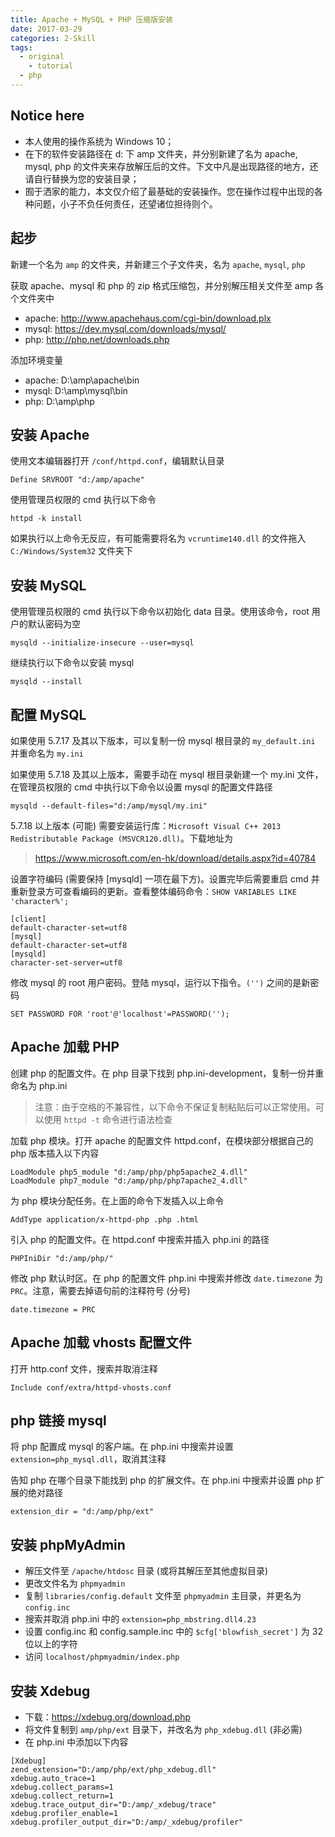 ```yaml
---
title: Apache + MySQL + PHP 压缩版安装
date: 2017-03-29
categories: 2-Skill
tags:
  - original
	- tutorial
  - php
---
```


## Notice here

- 本人使用的操作系统为 Windows 10；
- 在下的软件安装路径在 d: 下 amp 文件夹，并分别新建了名为 apache, mysql, php 的文件夹来存放解压后的文件。下文中凡是出现路径的地方，还请自行替换为您的安装目录；
- 囿于洒家的能力，本文仅介绍了最基础的安装操作。您在操作过程中出现的各种问题，小子不负任何责任，还望诸位担待则个。

## 起步

新建一个名为 `amp` 的文件夹，并新建三个子文件夹，名为 `apache`, `mysql`, `php`

获取 apache、mysql 和 php 的 zip 格式压缩包，并分别解压相关文件至 amp 各个文件夹中

- apache: <http://www.apachehaus.com/cgi-bin/download.plx>
- mysql: <https://dev.mysql.com/downloads/mysql/>
- php: <http://php.net/downloads.php>

添加环境变量

- apache: D:\amp\apache\bin
- mysql: D:\amp\mysql\bin
- php: D:\amp\php

## 安装 Apache

使用文本编辑器打开 `/conf/httpd.conf`，编辑默认目录

```
Define SRVROOT "d:/amp/apache"
```

使用管理员权限的 cmd 执行以下命令

```
httpd -k install
```

如果执行以上命令无反应，有可能需要将名为 `vcruntime140.dll` 的文件拖入 `C:/Windows/System32` 文件夹下

## 安装 MySQL

使用管理员权限的 cmd 执行以下命令以初始化 data 目录。使用该命令，root 用户的默认密码为空

```
mysqld --initialize-insecure --user=mysql
```

继续执行以下命令以安装 mysql

```
mysqld --install
```

## 配置 MySQL

如果使用 5.7.17 及其以下版本，可以复制一份 mysql 根目录的 `my_default.ini` 并重命名为 `my.ini`

如果使用 5.7.18 及其以上版本，需要手动在 mysql 根目录新建一个 my.ini 文件，在管理员权限的 cmd 中执行以下命令以设置 mysql 的配置文件路径

```
mysqld --default-files="d:/amp/mysql/my.ini"
```

5.7.18 以上版本 (可能) 需要安装运行库：`Microsoft Visual C++ 2013 Redistributable Package (MSVCR120.dll)`。下载地址为

> <https://www.microsoft.com/en-hk/download/details.aspx?id=40784>

设置字符编码 (需要保持 [mysqld] 一项在最下方)。设置完毕后需要重启 cmd 并重新登录方可查看编码的更新。查看整体编码命令：`SHOW VARIABLES LIKE 'character%';`

```
[client]
default-character-set=utf8
[mysql]
default-character-set=utf8
[mysqld]
character-set-server=utf8
```

修改 mysql 的 root 用户密码。登陆 mysql，运行以下指令。`('')` 之间的是新密码

```
SET PASSWORD FOR 'root'@'localhost'=PASSWORD('');
```

## Apache 加载 PHP

创建 php 的配置文件。在 php 目录下找到 php.ini-development，复制一份并重命名为 php.ini

> 注意：由于空格的不兼容性，以下命令不保证复制粘贴后可以正常使用。可以使用 `httpd -t` 命令进行语法检查


加载 php 模块。打开 apache 的配置文件 httpd.conf，在模块部分根据自己的 php 版本插入以下内容

```
LoadModule php5_module "d:/amp/php/php5apache2_4.dll"
LoadModule php7_module "d:/amp/php/php7apache2_4.dll"
```

为 php 模块分配任务。在上面的命令下发插入以上命令

```
AddType application/x-httpd-php .php .html
```

引入 php 的配置文件。在 httpd.conf 中搜索并插入 php.ini 的路径

```
PHPIniDir "d:/amp/php/"
```

修改 php 默认时区。在 php 的配置文件 php.ini 中搜索并修改 `date.timezone` 为 `PRC`。注意，需要去掉语句前的注释符号 (分号)

```
date.timezone = PRC
```

## Apache 加载 vhosts 配置文件

打开 http.conf 文件，搜索并取消注释

```
Include conf/extra/httpd-vhosts.conf
```

## php 链接 mysql

将 php 配置成 mysql 的客户端。在 php.ini 中搜索并设置 `extension=php_mysql.dll`，取消其注释

告知 php 在哪个目录下能找到 php 的扩展文件。在 php.ini 中搜索并设置 php 扩展的绝对路径

```
extension_dir = "d:/amp/php/ext"
```

## 安装 phpMyAdmin

- 解压文件至 `/apache/htdosc` 目录 (或将其解压至其他虚拟目录)
- 更改文件名为 `phpmyadmin`
- 复制 `libraries/config.default` 文件至 `phpmyadmin` 主目录，并更名为 `config.inc`
- 搜索并取消 php.ini 中的 `extension=php_mbstring.dll4.23`
- 设置 config.inc 和 config.sample.inc 中的 `$cfg['blowfish_secret']` 为 32 位以上的字符
- 访问 `localhost/phpmyadmin/index.php`

## 安装 Xdebug

- 下载：<https://xdebug.org/download.php>
- 将文件复制到 `amp/php/ext` 目录下，并改名为 `php_xdebug.dll` (非必需)
- 在 php.ini 中添加以下内容

```
[Xdebug]
zend_extension="D:/amp/php/ext/php_xdebug.dll"
xdebug.auto_trace=1
xdebug.collect_params=1
xdebug.collect_return=1
xdebug.trace_output_dir="D:/amp/_xdebug/trace"
xdebug.profiler_enable=1
xdebug.profiler_output_dir="D:/amp/_xdebug/profiler"
```
